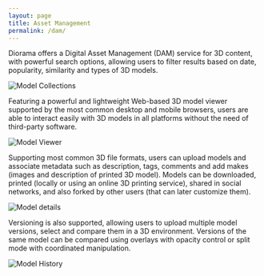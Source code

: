 ```yaml
---
layout: page
title: Asset Management
permalink: /dam/
---
```


Diorama offers a Digital Asset Management (DAM) service for 3D content, with powerful search options, 
allowing users to filter results based on date, popularity, similarity and types of 3D models.

![][collections]

Featuring a powerful and lightweight Web-based 3D model viewer supported by the most common desktop and mobile browsers,
users are able to interact easily with 3D models in all platforms without the need of third-party software.

![][model-viewer]

Supporting most common 3D file formats, users can upload models and associate metadata such as description, tags,
comments and add makes (images and description of printed 3D model). 
Models can be downloaded, printed (locally or using an online 3D printing service), shared in social networks, and also
forked by other users (that can later customize them). 

![][model-details]

Versioning is also supported, allowing users to upload multiple model versions, 
select and compare them in a 3D environment. Versions of the same model can be compared using overlays with opacity 
control or split mode with coordinated manipulation.

![][model-history]

[collections]: {{site.baseurl}}/images/marketplace/collections.png "Model Collections"
[model-viewer]: {{site.baseurl}}/images/marketplace/model-viewer.png "Model Viewer"
[model-details]: {{site.baseurl}}/images/marketplace/model-details.png "Model details"
[model-history]: {{site.baseurl}}/images/marketplace/model-history.png "Model History"